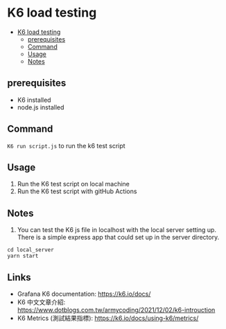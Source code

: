 # K6 load testing
- [K6 load testing](#k6-load-testing)
  - [prerequisites](#prerequisites)
  - [Command](#command)
  - [Usage](#usage)
  - [Notes](#notes)


## prerequisites
- K6 installed
- node.js installed

## Command
`K6 run script.js` to run the k6 test script


## Usage
1. Run the K6 test script on local machine
2. Run the K6 test script with gitHub Actions

## Notes
1. You can test the K6 js file in localhost with the local server setting up. There is a simple express app that could set up in the server directory.
```
cd local_server
yarn start
```

## Links
- Grafana K6 documentation: https://k6.io/docs/
- K6 中文文章介紹: https://www.dotblogs.com.tw/armycoding/2021/12/02/k6-introuction
- K6 Metrics (測試結果指標): https://k6.io/docs/using-k6/metrics/